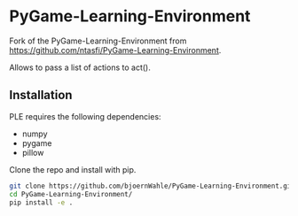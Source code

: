 # PyGame-Learning-Environment

Fork of the PyGame-Learning-Environment from https://github.com/ntasfi/PyGame-Learning-Environment.

Allows to pass a list of actions to act().

## Installation

PLE requires the following dependencies:
* numpy
* pygame
* pillow

Clone the repo and install with pip.

```bash
git clone https://github.com/bjoernWahle/PyGame-Learning-Environment.git
cd PyGame-Learning-Environment/
pip install -e .
```
